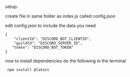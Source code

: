 setup:

create file in same folder as index.js called config.json

edit config.json to include the data you need

```
{
    "clientId": "DISCORD_BOT_CLIENTID",
    "guildId": "DISCORD_SERVER_ID",
   "token": "DISCORD_BOT_TOKEN"
}
```

now to install dependencies
 do the following in the terminal
```
 npm install @latest
```